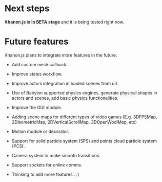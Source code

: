 # Next steps

**Khanon.js is in BETA stage** and it is being tested right now.

# Future features

Khanon.js plans to integrate more features in the future:

- Add custom mesh callback.

- Improve states workflow.

- Improve actors integration in loaded scenes from url.

- Use of Babylon supported physics engines, generate physical shapes in actors and scenes, add basic physics functionalities.

- Improve the GUI module.

- Adding scene maps for different types of video games (E.g. 3DFPSMap, 2DIsometricMap, 2DVerticalScrollMap, 3DOpenWodlMap, etc)

- Motion module or decorator.

- Support for solid particle system (SPS) and points cloud particle system (PCS).

- Camera system to make smooth transitions.

- Support sockets for online comms.

- Thinking to add more features.. :)